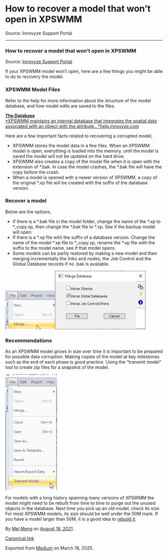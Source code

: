# How to recover a model that won’t open in XPSWMM

Source: Innovyze Support Portal

---

### How to recover a model that won’t open in XPSWMM

Source: [Innovyze Support Portal](https://innovyze.force.com/support/s/article/How-to-recover-a-model-that-won-t-open-in-XPSWMM)

If your XPSWMM model won’t open, here are a few things you might be able to do to recovery the model.

### XPSWMM Model Files

Refer to the help for more information about the structure of the model database, and how model edits are saved to the files.

[**The Database**  
*XPSWMM maintains an internal database that integrates the spatial data associated with an object with the attribute…*help.innovyze.com](https://help.innovyze.com/display/xps/The+Database "https://help.innovyze.com/display/xps/The+Database")

Here are a few important facts related to recovering a corrupted model,

* XPSWMM stores the model data in a few files. When an XPSWMM model is open, everything is loaded into the memory, until the model is saved the model will not be updated on the hard drive.
* XPSWMM also creates a copy of the model file when it is open with the extension of \*.bak. In case the model crashes, the \*.bak file will have the copy before the crash.
* When a model is opened with a newer version of XPSWMM, a copy of the original \*.xp file will be created with the suffix of the database version.

### Recover a model

Below are the options,

* If there is a \*.bak file in the model folder, change the name of the \*.xp to \*\_copy.xp, then change the \*.bak file to \*.xp. See if the backup model will open.
* If there is a \*.xp file with the suffix of a database version. Change the name of the model \*.xp file to \*\_copy.xp, rename the \*.xp file with the suffix to the model name, see if that model opens.
* Some models can be partly restored by making a new model and then merging incrementally the links and nodes, the Job Control and the Global Database records if no .bak is available.

![](images\1_aUuaYsabx2kTraL6uDfo0A.png)![](images\1_8jPQppMo7yDUjlOFzDjVXA.png)

### Recommendations

As an XPSWMM model grows in size over time it is important to be prepared for possible data corruption. Making copies of the model at key milestones such as the end of each phase is good practice. Using the “transmit model” tool to create zip files for a snapshot of the model.

![](images\1_c4qIuQSCnJfbBY6vGGGB_w.png)

For models with a long history spanning many versions of XPSWMM the model might need to be rebuilt from time to time to purge out the unused objects in the database. Next time you pick up an old model, check its size. For most XPSWMM models, its size should be well under the 50M mark. If you have a model larger than 50M, it is a good idea to [rebuild it](https://mel-meng-pe.medium.com/how-to-rebuild-a-1d-xpswmm-model-1629d7192cfe).

By [Mel Meng](https://medium.com/@mel-meng-pe) on [August 18, 2021](https://medium.com/p/da04f2d86b4f).

[Canonical link](https://medium.com/@mel-meng-pe/how-to-recover-a-model-that-wont-open-in-xpswmm-da04f2d86b4f)

Exported from [Medium](https://medium.com) on March 18, 2025.